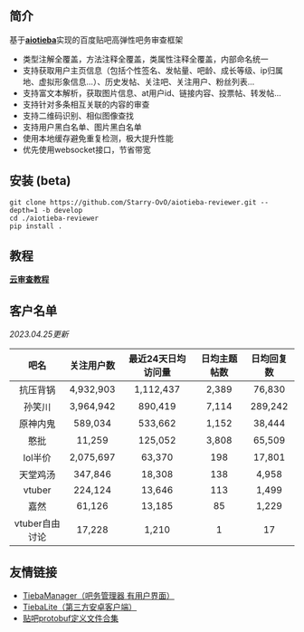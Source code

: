 ## 简介

基于[**aiotieba**](https://github.com/Starry-OvO/aiotieba)实现的百度贴吧高弹性吧务审查框架

+ 类型注解全覆盖，方法注释全覆盖，类属性注释全覆盖，内部命名统一
+ 支持获取用户主页信息（包括个性签名、发帖量、吧龄、成长等级、ip归属地、虚拟形象信息...）、历史发帖、关注吧、关注用户、粉丝列表...
+ 支持富文本解析，获取图片信息、at用户id、链接内容、投票帖、转发帖...
+ 支持针对多条相互关联的内容的审查
+ 支持二维码识别、相似图像查找
+ 支持用户黑白名单、图片黑白名单
+ 使用本地缓存避免重复检测，极大提升性能
+ 优先使用websocket接口，节省带宽

## 安装 (beta)

```shell
git clone https://github.com/Starry-OvO/aiotieba-reviewer.git --depth=1 -b develop
cd ./aiotieba-reviewer
pip install .
```

## 教程

[**云审查教程**](https://review.aiotieba.cc/tutorial/reviewer/)

## 客户名单

*2023.04.25更新*

|      吧名      | 关注用户数 | 最近24天日均访问量 | 日均主题帖数 | 日均回复数 |
| :------------: | :--------: | :----------------: | :----------: | :--------: |
|    抗压背锅    | 4,932,903  |     1,112,437      |    2,389     |   76,830   |
|     孙笑川     | 3,964,942  |      890,419       |    7,114     |  289,242   |
|    原神内鬼    |  589,034   |      533,662       |    1,152     |   38,444   |
|      憨批      |   11,259   |      125,052       |    3,808     |   65,509   |
|    lol半价     | 2,075,697  |       63,370       |     198      |   17,801   |
|    天堂鸡汤    |  347,846   |       18,308       |     138      |   4,958    |
|     vtuber     |  224,124   |       13,646       |     113      |   1,499    |
|      嘉然      |   61,126   |       13,185       |      85      |   1,229    |
| vtuber自由讨论 |   17,228   |       1,210        |      1       |     17     |

## 友情链接

+ [TiebaManager（吧务管理器 有用户界面）](https://github.com/dog194/TiebaManager)
+ [TiebaLite（第三方安卓客户端）](https://github.com/HuanCheng65/TiebaLite/tree/4.0-dev)
+ [贴吧protobuf定义文件合集](https://github.com/n0099/tbclient.protobuf)
